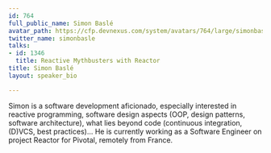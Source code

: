 ```yaml
---
id: 764
full_public_name: Simon Baslé
avatar_path: https://cfp.devnexus.com/system/avatars/764/large/simonbaslereactor.png?1505235433
twitter_name: simonbasle
talks:
- id: 1346
  title: Reactive Mythbusters with Reactor
title: Simon Baslé
layout: speaker_bio

---
```

Simon is a software development aficionado, especially interested in reactive programming, software design aspects (OOP, design patterns, software architecture), what lies beyond code (continuous integration, (D)VCS, best practices)... He is currently working as a Software Engineer on project Reactor for Pivotal, remotely from France.
